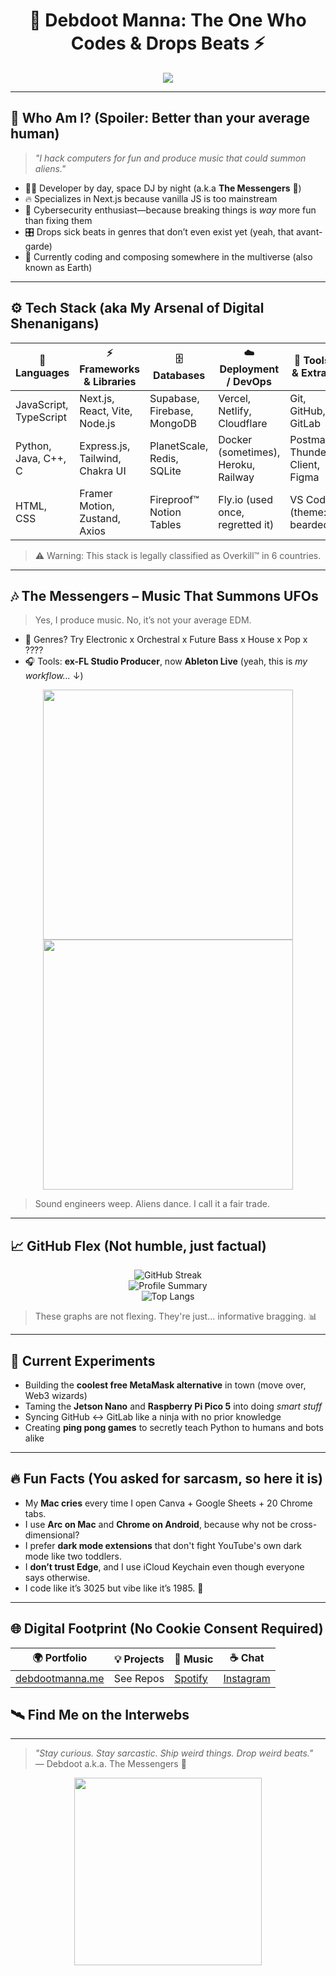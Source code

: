 <!-- README.md -->

<!-- DO NOT READ THIS FILE UNLESS YOU’RE READY TO HAVE YOUR MIND BLOWN -->

<h1 align="center">🎩 Debdoot Manna: The One Who Codes & Drops Beats ⚡</h1>

<p align="center">
  <a href="https://debdootmanna.me/" target="_blank">
    <img src="https://readme-typing-svg.herokuapp.com/?lines=Intergalactic+musician+%26+full-stack+magician;Sarcasm-driven+AI+whisperer;Ableton+Live+Wizard+%F0%9F%8E%B5;Next.js%20Addict%20%7C%20Cybersecurity%20Fanboy;All+hail+the+Vercel+deploy+button!&center=true&width=600&height=45&color=ff6f61&vCenter=true&size=22">
  </a>
</p>

---

## 🧠 Who Am I? (Spoiler: Better than your average human)

> *"I hack computers for fun and produce music that could summon aliens."*

- 🧙‍♂️ Developer by day, space DJ by night (a.k.a **The Messengers** 🚀)
- 🔥 Specializes in Next.js because vanilla JS is too mainstream
- 🧨 Cybersecurity enthusiast—because breaking things is *way* more fun than fixing them
- 🎛️ Drops sick beats in genres that don’t even exist yet (yeah, that avant-garde)
- 🌌 Currently coding and composing somewhere in the multiverse (also known as Earth)

---

## ⚙️ Tech Stack (aka My Arsenal of Digital Shenanigans)

| 🧠 Languages         | ⚡ Frameworks & Libraries        | 🗄️ Databases               | ☁️ Deployment / DevOps         | 🔧 Tools & Extras                     |
|---------------------|----------------------------------|-----------------------------|----------------------------------|----------------------------------------|
| JavaScript, TypeScript | Next.js, React, Vite, Node.js     | Supabase, Firebase, MongoDB | Vercel, Netlify, Cloudflare      | Git, GitHub, GitLab                    |
| Python, Java, C++, C   | Express.js, Tailwind, Chakra UI  | PlanetScale, Redis, SQLite  | Docker (sometimes), Heroku, Railway | Postman, Thunder Client, Figma         |
| HTML, CSS             | Framer Motion, Zustand, Axios   | Fireproof™ Notion Tables     | Fly.io (used once, regretted it) | VS Code (theme: bearded)            |

> ⚠️ Warning: This stack is legally classified as Overkill™ in 6 countries.
---

## 🎶 The Messengers – Music That Summons UFOs

> Yes, I produce music. No, it’s not your average EDM.

- 💽 Genres? Try Electronic x Orchestral x Future Bass x House x Pop x ????
- 🎧 Tools: **ex-FL Studio Producer**, now **Ableton Live** (yeah, this is *my workflow...* ↓)

<p align="center">
  <img src="https://media2.giphy.com/media/v1.Y2lkPTc5MGI3NjExcXJsd2lrbjVvamprOW52aWl5MnhjaTRuMWxvMnNzZnZqcDhhanc0OCZlcD12MV9pbnRlcm5hbF9naWZfYnlfaWQmY3Q9Zw/26gsjXZzyi16fDF4I/giphy.gif" width="400">
  <img src="https://media3.giphy.com/media/v1.Y2lkPTc5MGI3NjExbmc5NDE5emdvNGNldHRyaHlnaTRkdDJ4c2c5bzFsYmNwNW5lbnJ1ZCZlcD12MV9pbnRlcm5hbF9naWZfYnlfaWQmY3Q9Zw/l0Exb0fO5ovcYPWb6/giphy.gif" width="400">
</p>

> Sound engineers weep. Aliens dance. I call it a fair trade.

---

## 📈 GitHub Flex (Not humble, just factual)

<p align="center">
  <img src="https://streak-stats.demolab.com/?user=DebdootManna&theme=radical&fire=ff6f61&sideNums=ffffff" alt="GitHub Streak" />
  <br/>
  <img src="https://github-profile-summary-cards.vercel.app/api/cards/profile-details?username=DebdootManna&theme=radical" alt="Profile Summary" />
  <br/>
  <img src="https://github-readme-stats.vercel.app/api/top-langs/?username=DebdootManna&layout=compact&theme=radical&hide=html" alt="Top Langs" />
</p>

> These graphs are not flexing. They're just... informative bragging. 📊

---

## 🧪 Current Experiments

- Building the **coolest free MetaMask alternative** in town (move over, Web3 wizards)
- Taming the **Jetson Nano** and **Raspberry Pi Pico 5** into doing *smart stuff*
- Syncing GitHub ↔ GitLab like a ninja with no prior knowledge
- Creating **ping pong games** to secretly teach Python to humans and bots alike

---

## 🔥 Fun Facts (You asked for sarcasm, so here it is)

- My **Mac cries** every time I open Canva + Google Sheets + 20 Chrome tabs.
- I use **Arc on Mac** and **Chrome on Android**, because why not be cross-dimensional?
- I prefer **dark mode extensions** that don't fight YouTube's own dark mode like two toddlers.
- I **don’t trust Edge**, and I use iCloud Keychain even though everyone says otherwise.
- I code like it’s 3025 but vibe like it’s 1985. 🕺

---

## 🌐 Digital Footprint (No Cookie Consent Required)

| 🌍 Portfolio               | 💡 Projects | 🎵 Music      | ☕ Chat      |
|---------------------------|-------------|---------------|-------------|
| [debdootmanna.me](https://debdootmanna.me) | See Repos    | [Spotify](https://open.spotify.com/album/26QlxsORL2Yh7zPt8Xh6gj?si=6DLw-KgBS12yuIMeMuvuhA) | [Instagram](https://www.instagram.com/themessengersmusic/) |
## 🛰️ Find Me on the Interwebs

---

> *"Stay curious. Stay sarcastic. Ship weird things. Drop weird beats."*  
> — Debdoot a.k.a. The Messengers 👾

<p align="center">
  <img src="https://media.giphy.com/media/l41K3o5TzvmXJSh7W/giphy.gif" width="300"/>
</p>
